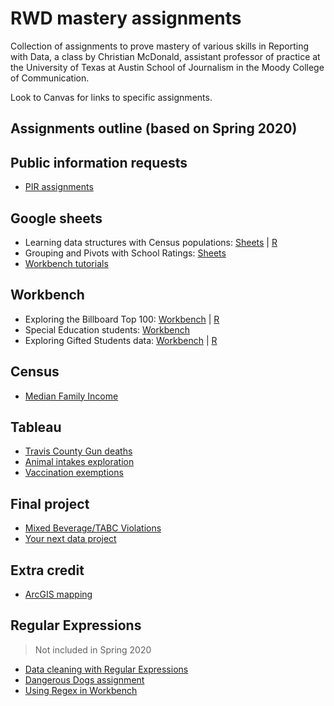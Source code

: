 # RWD mastery assignments

Collection of assignments to prove mastery of various skills in Reporting with Data, a class by Christian McDonald, assistant professor of practice at the University of Texas at Austin School of Journalism in the Moody College of Communication.

Look to Canvas for links to specific assignments.

## Assignments outline (based on Spring 2020)

## Public information requests

- [PIR assignments](pir/README.md)

## Google sheets

- Learning data structures with Census populations: [Sheets](census-county-populations/rubric-gs.md) | [R](census-county-populations/rubric-r.md)
- Grouping and Pivots with School Ratings: [Sheets](ed-school-ratings/rubric-gs.md)
- [Workbench tutorials](workbench-tutorials/)

## Workbench

- Exploring the Billboard Top 100: [Workbench](billboard-hits/rubric-wb.md) | [R](billboard-hits/rubric-r.md)
- Special Education students: [Workbench](ed-special-ed/rubric-wb.md)
- Exploring Gifted Students data: [Workbench](ed-gifted-students/rubric-wb.md) | [R](ed-gifted-students/rubric-r.md)

## Census

- [Median Family Income](census-median-income/)

## Tableau

- [Travis County Gun deaths](https://docs.google.com/document/d/1sQBl9TpbBDtasvw8dOql1qQtS-iurZAivPgnOrREmrs/edit#heading=h.cq1m8rq7txl5)
- [Animal intakes exploration](austin-animal-center/README.md)
- [Vaccination exemptions](vaccination-exemptions/README.md)

## Final project

- [Mixed Beverage/TABC Violations](alcohol-sales-tabc/README.md)
- [Your next data project](final-project/rubric-next-project.md)

## Extra credit

- [ArcGIS mapping](https://learn.arcgis.com/en/projects/get-started-with-arcgis-online/)

## Regular Expressions

> Not included in Spring 2020

- [Data cleaning with Regular Expressions](https://docs.google.com/document/d/1DvAM4lnGJLefo9skD8GgM-_9S1BEhpjJfV86yhJavI0/edit#heading=h.crhjhbmzwwfl)
- [Dangerous Dogs assignment](regular-expressions/rubric-regex101.md)
- [Using Regex in Workbench](regular-expressions/rubric-wb.md)

